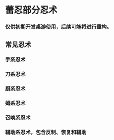 # 蕾忍部分忍术
### 仅供初期开发桌游使用，后续可能将进行重构。

## 常见忍术

### 手系忍术

### 刀系忍术

### 厨系忍术

### 姆系忍术

### 召唤系忍术

### 辅助系忍术，包含反制、恢复和辅助
